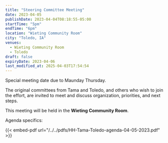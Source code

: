 ```yaml
---
title: "Steering Committee Meeting"
date: 2023-04-05
publishDate: 2023-04-04T08:18:55-05:00
startTime: "5pm"
endTime: "6pm"
location: "Wieting Community Room"
city: "Toledo, IA"
venues:
  - Wieting Community Room
  - Toledo
draft: false
expiryDate: 2023-04-06
last_modified_at: 2025-04-03T17:54:54
--- 
```


Special meeting date due to Maunday Thursday.    

The original committees from Tama and Toledo, and others who wish to join the effort, are invited to meet and discuss organization, priorities, and next steps.

This meeting will be held in the **Wieting Community Room**.

Agenda specifics:

<!-- - To be announced -->
  
{{< embed-pdf url="/../../pdfs/HH-Tama-Toledo-agenda-04-05-2023.pdf" >}}
